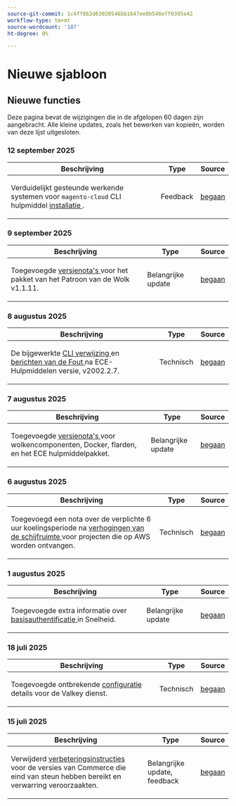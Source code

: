 ```yaml
---
source-git-commit: 1c4ff862d63020546bb1647ee0b546eff0395e42
workflow-type: tm+mt
source-wordcount: '187'
ht-degree: 0%

---
```

# Nieuwe sjabloon

## Nieuwe functies

Deze pagina bevat de wijzigingen die in de afgelopen 60 dagen zijn aangebracht. Alle kleine updates, zoals het bewerken van kopieën, worden van deze lijst uitgesloten.

### 12 september 2025

<table style="table-layout:auto;">
  <thead>
    <tr>
      <th>Beschrijving</th>
      <th>Type</th>
      <th>Source</th>
    </tr>
  </thead>
  <tbody>
    <tr>
      <td><p>Verduidelijkt gesteunde werkende systemen voor <code class="language-plaintext highlighter-rouge">magento-cloud</code> CLI hulpmiddel <a href="https://experienceleague.adobe.com/nl/docs/commerce-on-cloud/user-guide/dev-tools/cloud-cli/cloud-cli-overview"> installatie </a>.</p>
</td>
      <td>
        Feedback
      </td>
      <td><a href="https://github.com/AdobeDocs/commerce-on-cloud.en/commit/abae1d93c8e2a8cd9658c338835806f239c34464">begaan</a></td>
    </tr>
  </tbody>
</table>

### 9 september 2025

<table style="table-layout:auto;">
  <thead>
    <tr>
      <th>Beschrijving</th>
      <th>Type</th>
      <th>Source</th>
    </tr>
  </thead>
  <tbody>
    <tr>
      <td><p>Toegevoegde <a href="https://experienceleague.adobe.com/nl/docs/commerce-on-cloud/user-guide/release-notes/cloud-patches"> versienota's </a> voor het pakket van het Patroon van de Wolk v1.1.11.</p>
</td>
      <td>
        Belangrijke update
      </td>
      <td><a href="https://github.com/AdobeDocs/commerce-on-cloud.en/commit/2b6f0790dbfb47472fd06db4a46e36c847873eb7">begaan</a></td>
    </tr>
  </tbody>
</table>

### 8 augustus 2025

<table style="table-layout:auto;">
  <thead>
    <tr>
      <th>Beschrijving</th>
      <th>Type</th>
      <th>Source</th>
    </tr>
  </thead>
  <tbody>
    <tr>
      <td><p>De bijgewerkte <a href="https://experienceleague.adobe.com/nl/docs/commerce-on-cloud/user-guide/dev-tools/ece-tools/ece-tools-cli-reference"> CLI verwijzing </a> en <a href="https://experienceleague.adobe.com/nl/docs/commerce-on-cloud/user-guide/dev-tools/ece-tools/error-reference"> berichten van de Fout </a> na ECE-Hulpmiddelen versie, v2002.2.7.</p>
</td>
      <td>
        Technisch
      </td>
      <td><a href="https://github.com/AdobeDocs/commerce-on-cloud.en/commit/8cf7b01cbd9fe32a89d83db5b4eac7638b834c49">begaan</a></td>
    </tr>
  </tbody>
</table>

### 7 augustus 2025

<table style="table-layout:auto;">
  <thead>
    <tr>
      <th>Beschrijving</th>
      <th>Type</th>
      <th>Source</th>
    </tr>
  </thead>
  <tbody>
    <tr>
      <td><p>Toegevoegde <a href="https://experienceleague.adobe.com/nl/docs/commerce-on-cloud/user-guide/release-notes/cloud-tools-suite"> versienota's </a> voor wolkencomponenten, Docker, flarden, en het ECE hulpmiddelpakket.</p>
</td>
      <td>
        Belangrijke update
      </td>
      <td><a href="https://github.com/AdobeDocs/commerce-on-cloud.en/commit/7aecdc89a2f4e0103cfe46ed1c2dc7b93566baf5">begaan</a></td>
    </tr>
  </tbody>
</table>

### 6 augustus 2025

<table style="table-layout:auto;">
  <thead>
    <tr>
      <th>Beschrijving</th>
      <th>Type</th>
      <th>Source</th>
    </tr>
  </thead>
  <tbody>
    <tr>
      <td><p>Toegevoegd een nota over de verplichte 6 uur koelingsperiode na <a href="https://experienceleague.adobe.com/nl/docs/commerce-on-cloud/user-guide/develop/storage/manage-disk-space"> verhogingen van de schijfruimte </a> voor projecten die op AWS worden ontvangen.</p>
</td>
      <td>
        Technisch
      </td>
      <td><a href="https://github.com/AdobeDocs/commerce-on-cloud.en/commit/a04d056377da4fec9a54503d959f90ebf605de41">begaan</a></td>
    </tr>
  </tbody>
</table>

### 1 augustus 2025

<table style="table-layout:auto;">
  <thead>
    <tr>
      <th>Beschrijving</th>
      <th>Type</th>
      <th>Source</th>
    </tr>
  </thead>
  <tbody>
    <tr>
      <td><p>Toegevoegde extra informatie over <a href="https://experienceleague.adobe.com/nl/docs/commerce-on-cloud/user-guide/cdn/setup-fastly/fastly-custom-cache-configuration"> basisauthentificatie </a> in Snelheid.</p>
</td>
      <td>
        Belangrijke update
      </td>
      <td><a href="https://github.com/AdobeDocs/commerce-on-cloud.en/commit/6d949fbbab631e633ba27641a48829d74856fcaa">begaan</a></td>
    </tr>
  </tbody>
</table>

### 18 juli 2025

<table style="table-layout:auto;">
  <thead>
    <tr>
      <th>Beschrijving</th>
      <th>Type</th>
      <th>Source</th>
    </tr>
  </thead>
  <tbody>
    <tr>
      <td><p>Toegevoegde ontbrekende <a href="https://experienceleague.adobe.com/nl/docs/commerce-on-cloud/user-guide/configure/service/valkey"> configuratie </a> details voor de Valkey dienst.</p>
</td>
      <td>
        Technisch
      </td>
      <td><a href="https://github.com/AdobeDocs/commerce-on-cloud.en/commit/add0d4f3bd91b66fd1bd8f5306ff206076121871">begaan</a></td>
    </tr>
  </tbody>
</table>

### 15 juli 2025

<table style="table-layout:auto;">
  <thead>
    <tr>
      <th>Beschrijving</th>
      <th>Type</th>
      <th>Source</th>
    </tr>
  </thead>
  <tbody>
    <tr>
      <td><p>Verwijderd <a href="https://experienceleague.adobe.com/nl/docs/commerce-on-cloud/user-guide/develop/upgrade/commerce-version"> verbeteringsinstructies </a> voor de versies van Commerce die eind van steun hebben bereikt en verwarring veroorzaakten.</p>
</td>
      <td>
        Belangrijke update, feedback
      </td>
      <td><a href="https://github.com/AdobeDocs/commerce-on-cloud.en/commit/7c0fcf520cd76f25d51f3a644a60132ac6028959">begaan</a></td>
    </tr>
  </tbody>
</table>
